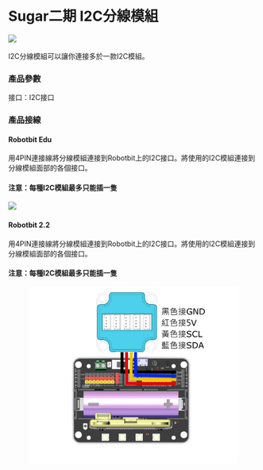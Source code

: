 # Sugar二期 I2C分線模組

![](https://kittenbothk.readthedocs.io/en/latest/\_images/i2chub\_render.png)

I2C分線模組可以讓你連接多於一款I2C模組。

### 產品參數

接口：I2C接口

### 產品接線

#### Robotbit Edu

用4PIN連接線將分線模組連接到Robotbit上的I2C接口。將使用的I2C模組連接到分線模組面部的各個接口。

#### 注意：每種I2C模組最多只能插一隻

![](https://kittenbothk.readthedocs.io/en/latest/\_images/i2chub\_wire.png)

#### Robotbit 2.2

用4PIN連接線將分線模組連接到Robotbit上的I2C接口。將使用的I2C模組連接到分線模組面部的各個接口。

#### 注意：每種I2C模組最多只能插一隻

<figure><img src="../../.gitbook/assets/i2chub_wiring_2.2.png" alt=""><figcaption></figcaption></figure>
